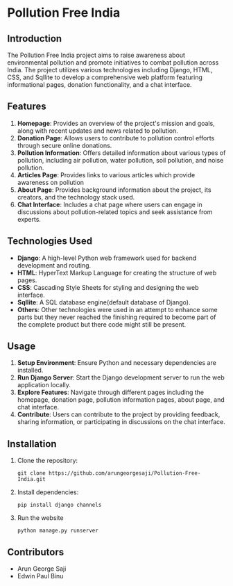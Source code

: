 # Pollution Free India

## Introduction
The Pollution Free India project aims to raise awareness about environmental pollution and promote initiatives to combat pollution across India. The project utilizes various technologies including Django, HTML, CSS, and Sqllite to develop a comprehensive web platform featuring informational pages, donation functionality, and a chat interface.

## Features
1. **Homepage**: Provides an overview of the project's mission and goals, along with recent updates and news related to pollution.
2. **Donation Page**: Allows users to contribute to pollution control efforts through secure online donations.
3. **Pollution Information**: Offers detailed information about various types of pollution, including air pollution, water pollution, soil pollution, and noise pollution.
4. **Articles Page**: Provides links to various articles which provide awareness on pollution
5. **About Page**: Provides background information about the project, its creators, and the technology stack used.
6. **Chat Interface**: Includes a chat page where users can engage in discussions about pollution-related topics and seek assistance from experts.

## Technologies Used
- **Django**: A high-level Python web framework used for backend development and routing.
- **HTML**: HyperText Markup Language for creating the structure of web pages.
- **CSS**: Cascading Style Sheets for styling and designing the web interface.
- **Sqllite**: A SQL database engine(default database of Django).
- **Others**: Other technologies were used in an attempt to enhance some parts but they never reached the finishing required to become part of the complete product but there code might still be present.

## Usage
1. **Setup Environment**: Ensure Python and necessary dependencies are installed.
2. **Run Django Server**: Start the Django development server to run the web application locally.
3. **Explore Features**: Navigate through different pages including the homepage, donation page, pollution information pages, about page, and chat interface.
4. **Contribute**: Users can contribute to the project by providing feedback, sharing information, or participating in discussions on the chat interface.

## Installation
1. Clone the repository:

       git clone https://github.com/arungeorgesaji/Pollution-Free-India.git

2. Install dependencies:

       pip install django channels

3. Run the website

       python manage.py runserver
   
## Contributors
- Arun George Saji
- Edwin Paul Binu

